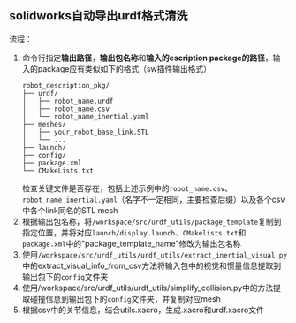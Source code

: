 ## solidworks自动导出urdf格式清洗

流程：

1. 命令行指定**输出路径**，**输出包名称**和**输入的escription package的路径**，输入的package应有类似如下的格式（sw插件输出格式）
    ```
    robot_description_pkg/
    ├── urdf/
    │   ├── robot_name.urdf
    │   ├── robot_name.csv
    │   └── robot_name_inertial.yaml
    ├── meshes/
    │   ├── your_robot_base_link.STL
    │   └── ... 
    ├── launch/
    ├── config/
    ├── package.xml
    └── CMakeLists.txt
    ```
    检查关键文件是否存在，包括上述示例中的`robot_name.csv`、`robot_name_inertial.yaml`（名字不一定相同，主要检查后缀）以及各个csv中各个link同名的STL mesh
2. 根据输出包名称，将`/workspace/src/urdf_utils/package_template`复制到指定位置，并将对应`launch/display.launch`、`CMakelists.txt`和`package.xml`中的"package_template_name"修改为输出包名称
3. 使用`/workspace/src/urdf_utils/urdf_utils/extract_inertial_visual.py`中的extract_visual_info_from_csv方法将输入包中的视觉和惯量信息提取到输出包下的`config`文件夹
4. 使用/workspace/src/urdf_utils/urdf_utils/simplify_collision.py中的方法提取碰撞信息到输出包下的`config`文件夹，并复制对应mesh
5. 根据csv中的关节信息，结合utils.xacro，生成.xacro和urdf.xacro文件